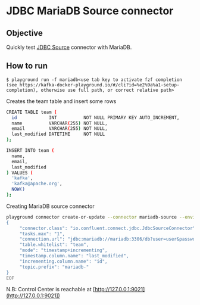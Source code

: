 # JDBC MariaDB Source connector



## Objective

Quickly test [JDBC Source](https://docs.confluent.io/current/connect/kafka-connect-jdbc/source-connector/index.html#kconnect-long-jdbc-source-connector) connector with MariaDB.




## How to run

```
$ playground run -f mariadb<use tab key to activate fzf completion (see https://kafka-docker-playground.io/#/cli?id=%e2%9a%a1-setup-completion), otherwise use full path, or correct relative path>
```

Creates the team table and insert some rows

```bash
CREATE TABLE team (
  id            INT          NOT NULL PRIMARY KEY AUTO_INCREMENT,
  name          VARCHAR(255) NOT NULL,
  email         VARCHAR(255) NOT NULL,
  last_modified DATETIME     NOT NULL
);

INSERT INTO team (
  name,
  email,
  last_modified
) VALUES (
  'kafka',
  'kafka@apache.org',
  NOW()
);
```

Creating MariaDB source connector

```bash
playground connector create-or-update --connector mariadb-source --environment "${PLAYGROUND_ENVIRONMENT}" << EOF
{
     "connector.class": "io.confluent.connect.jdbc.JdbcSourceConnector",
     "tasks.max": "1",
     "connection.url": "jdbc:mariadb://mariadb:3306/db?user=user&password=password&useSSL=false",
     "table.whitelist": "team",
     "mode": "timestamp+incrementing",
     "timestamp.column.name": "last_modified",
     "incrementing.column.name": "id",
     "topic.prefix": "mariadb-"
}
EOF
```

N.B: Control Center is reachable at [http://127.0.0.1:9021](http://127.0.0.1:9021])
